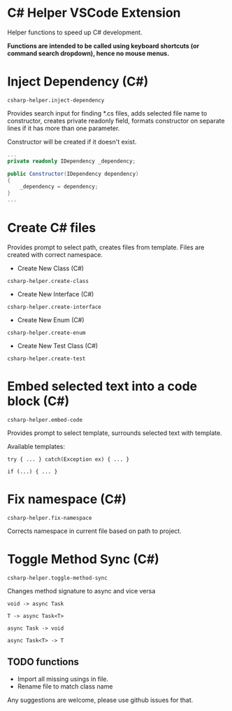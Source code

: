 # C# Helper VSCode Extension

Helper functions to speed up C# development.

**Functions are intended to be called using keyboard shortcuts (or command search dropdown), hence no mouse menus.**

# Inject Dependency (C#) 
`csharp-helper.inject-dependency`

Provides search input for finding *.cs files, adds selected file name to constructor, creates private readonly field, formats constructor on separate lines if it has more than one parameter.

Constructor will be created if it doesn't exist.

```csharp
...
private readonly IDependency _dependency;

public Constructor(IDependency dependency)
{
    _dependency = dependency;
}
...
```
# Create C# files

Provides prompt to select path, creates files from template.
Files are created with correct namespace.

- Create New Class (C#) 

`csharp-helper.create-class`

- Create New Interface (C#)

`csharp-helper.create-interface`

- Create New Enum (C#)

`csharp-helper.create-enum`

- Create New Test Class (C#)

`csharp-helper.create-test`

# Embed selected text into a code block (C#)

`csharp-helper.embed-code`

Provides prompt to select template, surrounds selected text with template.

Available templates:

```
try { ... } catch(Exception ex) { ... }

if (...) { ... }
```

# Fix namespace (C#)

`csharp-helper.fix-namespace`

Corrects namespace in current file based on path to project.

# Toggle Method Sync (C#)

`csharp-helper.toggle-method-sync`

Changes method signature to async and vice versa

```
void -> async Task

T -> async Task<T>
```

```
async Task -> void

async Task<T> -> T
```

## TODO functions
- Import all missing usings in file.
- Rename file to match class name

Any suggestions are welcome, please use github issues for that.